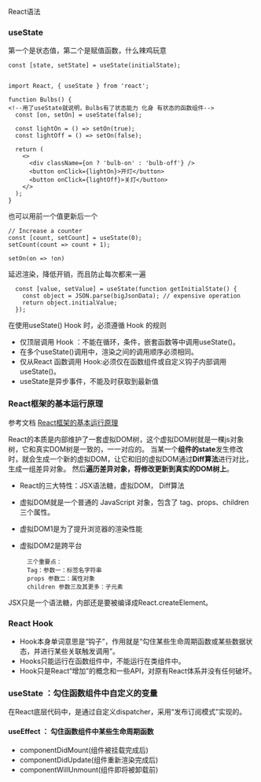 React语法

### useState

第一个是状态值，第二个是赋值函数，什么辣鸡玩意

	const [state, setState] = useState(initialState);
	
	
    import React, { useState } from 'react';
	
	function Bulbs() {
	<!--用了useState就说明，Bulbs有了状态能力 化身 有状态的函数组件-->
	  const [on, setOn] = useState(false);
	
	  const lightOn = () => setOn(true);
	  const lightOff = () => setOn(false);
	
	  return (
	    <>
	      <div className={on ? 'bulb-on' : 'bulb-off'} />
	      <button onClick={lightOn}>开灯</button>
	      <button onClick={lightOff}>关灯</button>
	    </>
	  );
	}


也可以用前一个值更新后一个

	// Increase a counter
	const [count, setCount] = useState(0);
	setCount(count => count + 1);
	
	setOn(on => !on)
	
	
延迟渲染，降低开销，而且防止每次都来一遍


	  const [value, setValue] = useState(function getInitialState() {
	    const object = JSON.parse(bigJsonData); // expensive operation
	    return object.initialValue;
	  });

在使用useState() Hook 时，必须遵循 Hook 的规则


* 仅顶层调用 Hook ：不能在循环，条件，嵌套函数等中调用useState()。
* 在多个useState()调用中，渲染之间的调用顺序必须相同。
* 仅从React 函数调用 Hook:必须仅在函数组件或自定义钩子内部调用useState()。
* useState是异步事件，不能及时获取到最新值
 
 
###  React框架的基本运行原理 

参考文档  [React框架的基本运行原理  ](https://www.cnblogs.com/zhou--fei/p/17778789.html)

React的本质是内部维护了一套虚拟DOM树，这个虚拟DOM树就是一棵js对象树，它和真实DOM树是一致的，一一对应的。
当某一个**组件的state**发生修改时，就会生成一个新的虚拟DOM，让它和旧的虚拟DOM通过**Diff算法**进行对比，生成一组差异对象。
然后**遍历差异对象，将修改更新到真实的DOM树上**。

* React的三大特性：JSX语法糖，虚拟DOM， Diff算法
* 虚拟DOM就是一个普通的 JavaScript 对象，包含了 tag、props、children 三个属性。
* 虚拟DOM1是为了提升浏览器的渲染性能
* 虚拟DOM2是跨平台

		三个重要点：
		Tag：参数一：标签名字符串
		props 参数二：属性对象
		children 参数三及其更多：子元素


JSX只是一个语法糖，内部还是要被编译成React.createElement。


###  React Hook 

* Hook本身单词意思是“钩子”，作用就是“勾住某些生命周期函数或某些数据状态，并进行某些关联触发调用”。
* Hooks只能运行在函数组件中，不能运行在类组件中。
* Hook只是React“增加”的概念和一些API，对原有React体系并没有任何破坏。

### useState ：勾住函数组件中自定义的变量

在React底层代码中，是通过自定义dispatcher，采用“发布订阅模式”实现的。

####  useEffect ： 勾住函数组件中某些生命周期函数

*  componentDidMount(组件被挂载完成后)
*  componentDidUpdate(组件重新渲染完成后)
*  componentWillUnmount(组件即将被卸载前)


